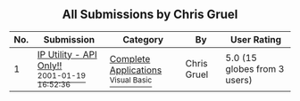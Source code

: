 ﻿<div align="center">

## All Submissions by Chris Gruel

</div>

No.  | Submission | Category | By   | User Rating
---- | ---------- | -------- | ---- | -----------
1 | [IP Utility \- API Only\!\!<br /><sup>2001-01-19 16:52:36</sup>](https://github.com/Planet-Source-Code/chris-gruel-ip-utility-api-only__1-14550) | [Complete Applications<br /><sup>Visual Basic</sup>](../ByCategory/complete-applications__1-27.md) | Chris Gruel | 5.0 (15 globes from 3 users)
